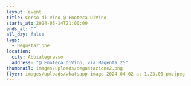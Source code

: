 ```yaml
---
layout: event
title: Corso di Vino @ Enoteca DiVino
starts_at: 2024-05-14T21:00:00
ends_at: ""
all_day: false
tags:
  - Degustazione
location:
  city: Abbiategrasso
  address: "@ Enoteca DiVino, via Magenta 25"
thumbnail: images/uploads/degustazione2.png
flyer: images/uploads/whatsapp-image-2024-04-02-at-1.23.00-pm.jpeg
---
```

